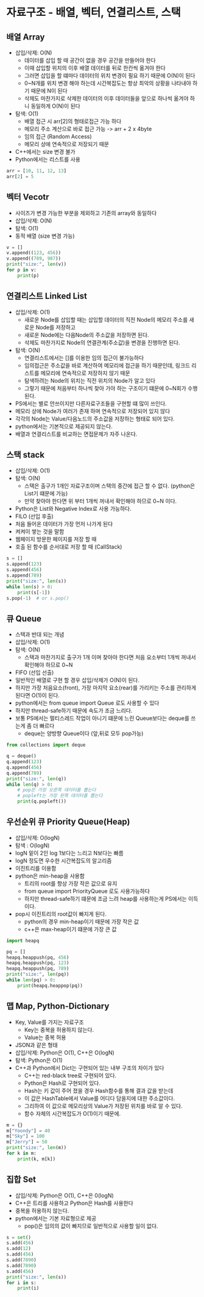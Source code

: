 # 자료구조 - 배열, 벡터, 연결리스트, 스택

## 배열 Array

* 삽입/삭제: O(N)
    - 데이터를 삽입 할 때 공간이 없을 경우 공간을 만들어야 한다
    - 이때 삽입할 위치의 이후 배열 데이터를 뒤로 한칸씩 옮겨야 한다
    - 그러면 삽입을 할 떄마다 데이터의 위치 변경이 필요 하기 때문에 O(N)이 된다
    - 0~N개를 위치 변경 해야 하는데 시간복잡도는 항상 최악의 상황을 나타내야 하기 때문에 N이 된다
    - 삭제도 마찬가지로 삭제한 데이터의 이후 데이터들을 앞으로 하나씩 옮겨야 하니 동일하게 O(N)이 된다
* 탐색: O(1)
    - 배열 접근 시 arr[2]의 형태로접근 가능 하다
    - 메모리 주소 계산으로 바로 접근 가능 -> arr + 2 x 4byte
    - 임의 접근 (Random Access)
    - 메모리 상에 연속적으로 저장되기 때문
* C++에서는 size 변경 불가
* Python에서는 리스트를 사용

```python
arr = [10, 11, 12, 13]
arr[2] = 5
```

## 벡터 Vecotr

* 사이즈가 변경 가능한 부분을 제외하고 기존의 array와 동일하다
* 삽입/삭제: O(N)
* 탐색: O(1)
* 동적 배열 (size 변경 가능)

```python
v = []
v.append((123, 456))
v.append((789, 987))
print("size:", len(v))
for p in v:
    print(p)
```

## 연결리스트 Linked List

* 삽입/삭제: O(1)
    * 새로운 Node를 삽입할 때는 삽입할 데이터의 직전 Node의 메모리 주소를 새로운 Node를 저장하고
    * 새로운 Node에는 다음Node의 주소값을 저장하면 된다.
    * 삭제도 마찬가지로 Node의 연결관계(주소값)을 변경을 진행하면 된다.
* 탐색: O(N)
    * 연결리스트에서는 []를 이용한 임의 접근이 불가능하다
    * 임의접근은 주소값을 바로 계산하여 메모리에 접근을 하기 때문인데, 링크드 리스트를 메모리에 연속적으로 저장하지 않기 때문
    * 탐색하려는 Node의 위치는 직전 위치의 Node가 알고 있다
    * 그렇기 때문에 처음부터 하나씩 찾아 가야 하는 구조이기 떄문에 0~N회가 수행된다.
* PS에서는 별로 안쓰이지만 다른자료구조들을 구현할 떄 많이 쓰인다.
* 메모리 상에 Node가 여러가 존재 하며 연속적으로 저장되어 있지 않다
* 각각의 Node는 Value/다음노드의 주소값을 저장하는 형태로 되어 있다.
* python에서는 기본적으로 제공되지 않는다.
* 배열과 연결리스트를 비교하는 면접문제가 자주 나온다.

## 스택 stack

* 삽입/삭제: O(1)
* 탐색: O(N)
    * 스택은 출구가 1개인 자료구조이며 스택의 중간에 접근 할 수 없다. (python은 List기 떄문에 가능)
    * 만약 찾아야 한다면 위 부터 1개씩 꺼내서 확인해야 하므로 0~N 이다.
* Python은 List와 Negative Index로 사용 가능하다.
* FILO (선입 후출)
* 처음 들어온 데이터가 가장 먼저 나가게 된다
* 켜켜이 쌓는 것을 말함
* 웹페이지 방문한 페이지를 저장 할 때
* 호출 된 함수를 순서대로 저장 할 때 (CallStack)

```python
s = []
s.append(123)
s.append(456)
s.append(789)
print("size:", len(s))
while len(s) > 0:
    print(s[-1])
s.pop(-1)  # or s.pop()
```

## 큐 Queue

* 스택과 반대 되는 개념
* 삽입/삭제: O(1)
* 탐색: O(N)
    * 스택과 마찬가지로 출구가 1개 이며 찾아야 한다면 처음 요소부터 1개씩 꺼내서 확인해야 하므로 0~N
* FIFO (선입 선출)
* 일반적인 배열로 구현 할 경우 삽입/삭제가 O(N)이 된다.
* 하지만 가장 처음요소(front), 가장 마지막 요소(rear)를 가리키는 주소를 관리하게 된다면 O(1)이 된다.
* python에서는 from queue import Queue 로도 사용할 수 있다
* 하지만 thread-safe하기 때문에 속도가 조금 느리다.
* 보통 PS에서는 멀티스레드 작업이 아니기 떄문에 느린 Queue보다는 deque를 쓰는게 좀 더 빠르다
    * deque는 양방향 Queue이다 (앞,뒤로 모두 pop가능)

```python
from collections import deque

q = deque()
q.append(123)
q.append(456)
q.append(789)
print("size:", len(q))
while len(q) > 0:
    # pop은 가장 오른쪽 데이터를 뽑는다
    # popleft는 가장 왼쪽 데이터를 뽑는다
    print(q.popleft())
```

## 우선순위 큐 Priority Queue(Heap)

* 삽입/삭제: O(logN)
* 탐색 : O(logN)
* logN 밑이 2인 log 1보다는 느리고 N보다는 빠름
* logN 정도면 우수한 시간복잡도의 알고리즘
* 이진트리를 이용함
* python은 min-heap을 사용함
    * 트리의 root를 항상 가장 작은 값으로 유지
    * from queue import PriorityQueue 로도 사용가능하다
    * 하지만 thread-safe하기 떄문에 조금 느려 heap를 사용하는게 PS에서는 이득이다.
* pop시 이진트리의 root값이 빠지게 된다.
    * python의 경우 min-heap이기 때문에 가장 작은 값
    * c++은 max-heap이기 떄문에 가장 큰 값

```python
import heapq

pq = []
heapq.heappush(pq, 456)
heapq.heappush(pq, 123)
heapq.heappush(pq, 789)
print("size:", len(pq))
while len(pq) > 0:
    print(heapq.heappop(pq))
```

## 맵 Map, Python-Dictionary

* Key, Value를 가지는 자료구조
    * Key는 중복을 허용하지 않는다.
    * Value는 중복 허용
* JSON과 같은 형태
* 삽입/삭제: Python은 O(1), C++은 O(logN)
* 탐색: Python은 O(1)
* C++과 Python에서 Dict는 구현되어 있는 내부 구조의 차이가 있다
    * C++는 red-black tree로 구현되어 있다.
    * Python은 Hash로 구현되어 있다.
    * Hash는 키 값이 주어 졌을 경우 Hash함수를 통해 결과 값을 받는데
    * 이 값은 HashTable에서 Value를 어디다 담을지에 대한 주소값이다.
    * 그리하여 이 값으로 메모리상의 Value가 저장된 위치를 바로 알 수 있다.
    * 함수 자체의 시간복잡도가 O(1)이기 때문에.

```python
m = {}
m["Yoondy"] = 40
m["Sky"] = 100
m["Jerry"] = 50
print("size:", len(m))
for k in m:
    print(k, m[k])
```

## 집합 Set

* 삽입/삭제: Python은 O(1), C++은 0(logN)
* C++은 트리를 사용하고 Python은 Hash를 사용한다
* 중복을 허용하지 않는다.
* python에서는 기본 자료형으로 제공
    * pop()은 임의의 값이 빠지므로 일반적으로 사용할 일이 없다.

```python
s = set()
s.add(456)
s.add(12)
s.add(456)
s.add(7890)
s.add(7890)
s.add(456)
print("size:", len(s))
for i in s:
    print(i)
```